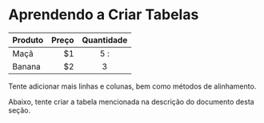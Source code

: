 # Aprendendo a Criar Tabelas

| Produto | Preço | Quantidade |
| ------- | -----:|:---------:|
| Maçã    | $1    | 5 :       |
| Banana  | $2    | 3         |

Tente adicionar mais linhas e colunas, bem como métodos de alinhamento.

Abaixo, tente criar a tabela mencionada na descrição do documento desta seção.

>
